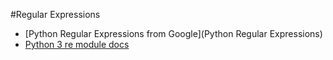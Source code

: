 #Regular Expressions
-  [Python Regular Expressions from Google](Python Regular Expressions)
-  [Python 3 re module docs](https://docs.python.org/3.3/library/re.html#)